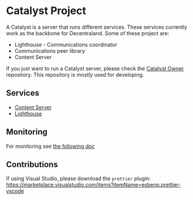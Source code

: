 # Catalyst Project

A Catalyst is a server that runs different services. These services currently work as the backbone for Decentraland. Some of these project are:

- Lighthouse - Communications coordinator
- Communications peer library
- Content Server

If you just want to run a Catalyst server, please check the [Catalyst Owner](https://github.com/decentraland/catalyst-owner) repository. This repository is mostly used for developing.

## Services

- [Content Server](content)
- [Lighthouse](comms)

## Monitoring

For monitoring see [the following doc](docs/MONITORING.md)

## Contributions

If using Visual Studio, please download the `prettier` plugin: https://marketplace.visualstudio.com/items?itemName=esbenp.prettier-vscode
